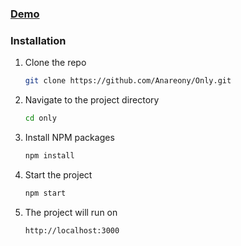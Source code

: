 ### [Demo](https://anareony.github.io/Only/)

### Installation

1. Clone the repo
   ```sh
   git clone https://github.com/Anareony/Only.git
   ```
2. Navigate to the project directory
   ```sh
   cd only
   ```
3. Install NPM packages
   ```sh
   npm install
   ```
4. Start the project
   ```sh
   npm start
   ```
5. The project will run on
   ```sh
   http://localhost:3000
   ```
